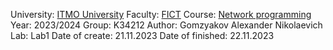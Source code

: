 University: [ITMO University](https://itmo.ru/ru/)
Faculty: [FICT](https://fict.itmo.ru)
Course: [Network programming](https://github.com/itmo-ict-faculty/network-programming)
Year: 2023/2024
Group: K34212
Author: Gomzyakov Alexander Nikolaevich
Lab: Lab1
Date of create: 21.11.2023
Date of finished: 22.11.2023
